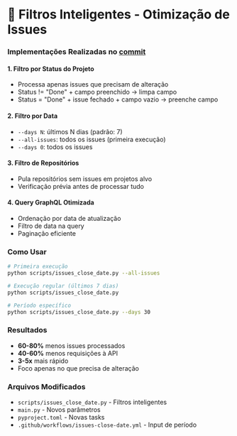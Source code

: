 # 🚀 Filtros Inteligentes - Otimização de Issues



### Implementações Realizadas no [commit](https://github.com/splor-mg/verificacoes-github-splor-mg/commit/7ba6a5fb08c2fa20bc2781af02483b520b08c211)

#### 1. **Filtro por Status do Projeto**
- Processa apenas issues que precisam de alteração
- Status != "Done" + campo preenchido → limpa campo
- Status = "Done" + issue fechado + campo vazio → preenche campo

#### 2. **Filtro por Data**
- `--days N`: últimos N dias (padrão: 7)
- `--all-issues`: todos os issues (primeira execução)
- `--days 0`: todos os issues

#### 3. **Filtro de Repositórios**
- Pula repositórios sem issues em projetos alvo
- Verificação prévia antes de processar tudo

#### 4. **Query GraphQL Otimizada**
- Ordenação por data de atualização
- Filtro de data na query
- Paginação eficiente

### Como Usar

```bash
# Primeira execução
python scripts/issues_close_date.py --all-issues

# Execução regular (últimos 7 dias)
python scripts/issues_close_date.py

# Período específico
python scripts/issues_close_date.py --days 30
```

### Resultados

- **60-80%** menos issues processados
- **40-60%** menos requisições à API
- **3-5x** mais rápido
- Foco apenas no que precisa de alteração

### Arquivos Modificados

- `scripts/issues_close_date.py` - Filtros inteligentes
- `main.py` - Novos parâmetros
- `pyproject.toml` - Novas tasks
- `.github/workflows/issues-close-date.yml` - Input de período
